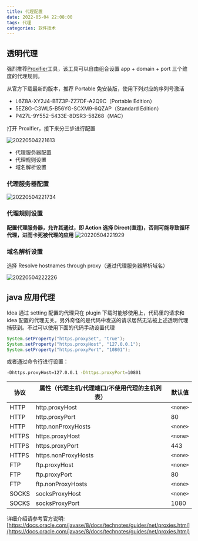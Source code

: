 ```yaml
---
title: 代理配置
date: 2022-05-04 22:08:00
tags: 代理
categories: 软件技术
---
```


## 透明代理

强烈推荐[Proxifier](http://www.proxifier.com)工具，该工具可以自由组合设置 app + domain + port 三个维度的代理规则。

从官方下载最新的版本，推荐 Portable 免安装版，使用下列对应的序列号激活

- L6Z8A-XY2J4-BTZ3P-ZZ7DF-A2Q9C（Portable Edition）
- 5EZ8G-C3WL5-B56YG-SCXM9-6QZAP（Standard Edition）
- P427L-9Y552-5433E-8DSR3-58Z68（MAC）

打开 Proxifier，接下来分三步进行配置

![20220504221613](https://cdn.jsdelivr.net/gh/goldsubmarine/cdn@master/blog/20220504221613.png)

- 代理服务器配置
- 代理规则设置
- 域名解析设置

### 代理服务器配置

![20220504221734](https://cdn.jsdelivr.net/gh/goldsubmarine/cdn@master/blog/20220504221734.png)

### 代理规则设置

**配置代理服务器，允许其通过，即 Action 选择 Direct(直连)，否则可能导致循环代理，进而卡死被代理的应用**
![20220504221929](https://cdn.jsdelivr.net/gh/goldsubmarine/cdn@master/blog/20220504221929.png)

### 域名解析设置

选择 Resolve hostnames through proxy（通过代理服务器解析域名）

![20220504222226](https://cdn.jsdelivr.net/gh/goldsubmarine/cdn@master/blog/20220504222226.png)

## java 应用代理

Idea 通过 setting 配置的代理只在 plugin 下载时能够使用上，代码里的请求和 idea 配置的代理无关。另外奇怪的是代码中发送的请求居然无法被上述透明代理捕获到。不过可以使用下面的代码手动设置代理

```java
System.setProperty("https.proxySet", "true");
System.setProperty("https.proxyHost", "127.0.0.1");
System.setProperty("https.proxyPort", "10801");
```

或者通过命令行进行设置：

```bash
-Dhttps.proxyHost=127.0.0.1 -Dhttps.proxyPort=10801
```

| 协议  | 属性（代理主机/代理端口/不使用代理的主机列表） | 默认值   |
| ----- | ---------------------------------------------- | -------- |
| HTTP  | http.proxyHost                                 | `<none>` |
| HTTP  | http.proxyPort                                 | 80       |
| HTTP  | http.nonProxyHosts                             | `<none>` |
| HTTPS | https.proxyHost                                | `<none>` |
| HTTPS | https.proxyPort                                | 443      |
| HTTPS | https.nonProxyHosts                            | `<none>` |
| FTP   | ftp.proxyHost                                  | `<none>` |
| FTP   | ftp.proxyPort                                  | 80       |
| FTP   | ftp.nonProxyHosts                              | `<none>` |
| SOCKS | socksProxyHost                                 | `<none>` |
| SOCKS | socksProxyPort                                 | 1080     |

详细介绍请参考官方说明: [https://docs.oracle.com/javase/8/docs/technotes/guides/net/proxies.html](https://docs.oracle.com/javase/8/docs/technotes/guides/net/proxies.html)
